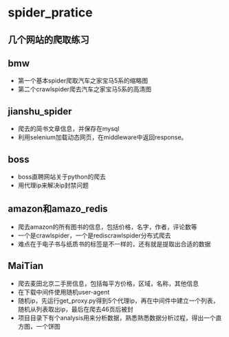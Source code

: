 # spider_pratice
## 几个网站的爬取练习
## bmw
- 第一个基本spider爬取汽车之家宝马5系的缩略图
- 第二个crawlspider爬去汽车之家宝马5系的高清图
## jianshu_spider
- 爬去的简书文章信息，并保存在mysql
- 利用selenium加载动态网页，在middleware中返回response。
## boss
- boss直聘网站关于python的爬去
- 用代理ip来解决ip封禁问题

## amazon和amazo_redis
- 爬去amazon的所有图书的信息，包括价格，名字，作者，评论数等
- 一个是crawlspider，一个是rediscrawlspider分布式爬去
- 难点在于电子书与纸质书的标签是不一样的，还有就是提取出合适的数据



## MaiTian
- 爬去麦田北京二手房信息，包括每平方价格，区域，名称，其他信息
- 在下载中间件使用随机user-agent
- 随机ip，先运行get_proxy.py得到5个代理ip，再在中间件中建立一个列表，随机从列表取出ip，最后在爬去46页后被封
- 项目目录下有个analysis用来分析数据，熟悉熟悉数据分析过程，得出一个直方图，一个饼图

